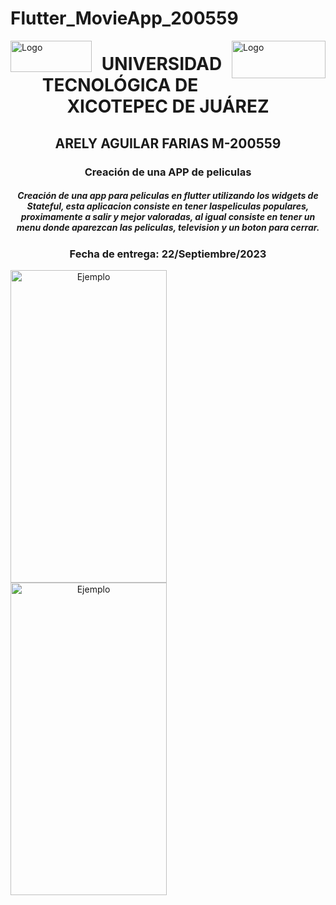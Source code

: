 # Flutter_MovieApp_200559

<p>
<img src=https://github.com/Arely2409/DDI_TAREA-3_200559/assets/84819096/285c9e31-8d65-443f-a1ba-f252963cd261 alt="Logo" width="130" height="50" align="left"> <img src=https://github.com/Arely2409/DDI_TAREA-3_200559/assets/84819096/d6991d80-8278-4a17-b4ca-433d1b6241df alt="Logo" width="150" height="60" align="right"> 
</p>

<P>
  <h1 align="center">UNIVERSIDAD TECNOLÓGICA DE XICOTEPEC DE JUÁREZ</h1>
  <h2 align="center">ARELY AGUILAR FARIAS M-200559</h2>
  <h3 align="center">Creación de una APP de peliculas</h3>
  <h5 align="center">Creación de una app para peliculas en flutter utilizando los widgets de Stateful, esta aplicacion consiste en tener laspeliculas populares, proximamente a salir y mejor valoradas, al igual consiste en tener un menu donde aparezcan las peliculas, television y un boton para cerrar.</h5>
  <h3 align="center">Fecha de entrega: 22/Septiembre/2023</h3>
</P>

<center>
  <img src=https://github.com/Arely2409/DMI_Flutter_Practica7_200559/assets/84819096/5028b234-63ae-4231-aa7c-5107919a42e4 alt="Ejemplo" width="250" height="500" align="left">
  <img src=https://github.com/Arely2409/DMI_Flutter_Practica7_200559/assets/84819096/7af222a2-ea78-41b8-a940-729d10a6300f alt="Ejemplo" width="250" height="500" align="left">
</center>

